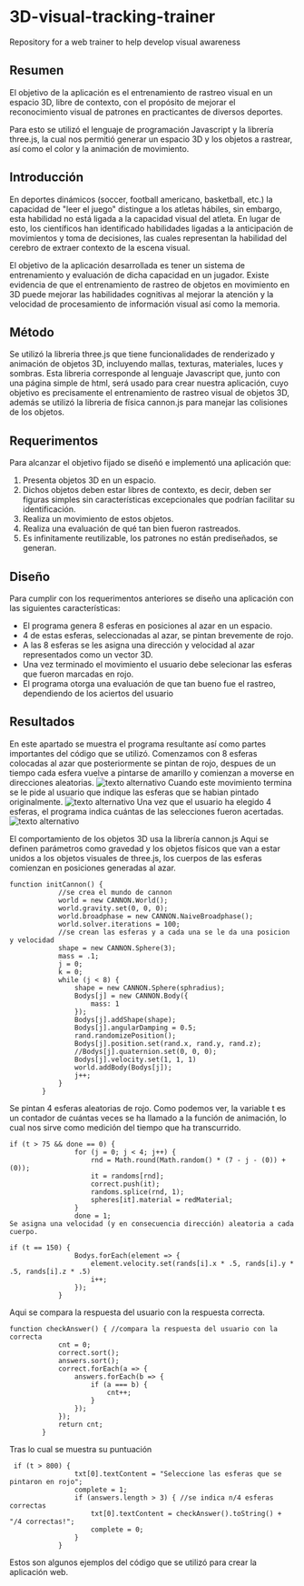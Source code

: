 # 3D-visual-tracking-trainer
Repository for a web trainer to help develop visual awareness

## Resumen
El objetivo de la aplicación es el entrenamiento de rastreo visual en un espacio 3D, libre de contexto, con el propósito de mejorar el reconocimiento visual de patrones en practicantes de diversos deportes.

Para esto se utilizó el lenguaje de programación Javascript y la librería three.js, la cual nos permitió generar un espacio 3D y los objetos a rastrear, así como el color y la animación de movimiento.

## Introducción
En deportes dinámicos (soccer, football americano, basketball, etc.) la capacidad de "leer el juego" distingue a los atletas hábiles, sin embargo, esta habilidad no está ligada a la capacidad visual del atleta. En lugar de esto, los científicos han identificado habilidades ligadas a la anticipación de movimientos y toma de decisiones, las cuales representan la habilidad del cerebro de extraer contexto de la escena visual.

El objetivo de la aplicación desarrollada es tener un sistema de entrenamiento y evaluación de dicha capacidad en un jugador. Existe evidencia de que el entrenamiento de rastreo de objetos en movimiento en 3D puede mejorar las habilidades cognitivas al mejorar la atención y la velocidad de procesamiento de información visual así como la memoria.

## Método
Se utilizó la libreria three.js que tiene funcionalidades de renderizado y animación de objetos 3D, incluyendo mallas, texturas, materiales, luces y sombras. Esta libreria corresponde al lenguaje Javascript que, junto con una página simple de html, será usado para crear nuestra aplicación, cuyo objetivo es precisamente el entrenamiento de rastreo visual de objetos 3D, además se utilizó la libreria de física cannon.js para manejar las colisiones de los objetos.

## Requerimentos
Para alcanzar el objetivo fijado se diseñó e implementó una aplicación que:


1.   Presenta objetos 3D en un espacio.
2.   Dichos objetos deben estar libres de contexto, es decir, deben ser figuras simples sin características excepcionales que podrían facilitar su identificación.
3.   Realiza un movimiento de estos objetos.
4.   Realiza una evaluación de qué tan bien fueron rastreados.
5.   Es infinitamente reutilizable, los patrones no están prediseñados, se generan.

## Diseño
Para cumplir con los requerimentos anteriores se diseño una aplicación con las siguientes características:


*   El programa genera 8 esferas en posiciones al azar en un espacio.
*   4 de estas esferas, seleccionadas al azar, se pintan brevemente de rojo.
*   A las 8 esferas se les asigna una dirección y velocidad al azar representados como un vector 3D.
*   Una vez terminado el movimiento el usuario debe selecionar las esferas que fueron marcadas en rojo.
*   El programa otorga una evaluación de que tan bueno fue el rastreo, dependiendo de los aciertos del usuario

## Resultados
En este apartado se muestra el programa resultante así como partes importantes del código que se utilizó.
Comenzamos con 8 esferas colocadas al azar que posteriormente se pintan de rojo, despues de un tiempo cada esfera vuelve a pintarse de amarillo y comienzan a moverse en direcciones aleatorias.
![texto alternativo](https://i.imgur.com/t3LbWCw.png)
Cuando este movimiento termina se le pide al usuario que indique las esferas que se habian pintado originalmente.
![texto alternativo](https://i.imgur.com/q0pAkO7.png)
Una vez que el usuario ha elegido 4 esferas, el programa indica cuántas de las selecciones fueron acertadas.![texto alternativo](https://i.imgur.com/SiYPsKW.png)

El comportamiento de los objetos 3D usa la librería cannon.js
Aqui se definen parámetros como gravedad y los objetos físicos que van a estar unidos a los objetos visuales de three.js, los cuerpos de las esferas comienzan en posiciones generadas al azar.
```
function initCannon() {
            //se crea el mundo de cannon
            world = new CANNON.World();
            world.gravity.set(0, 0, 0);
            world.broadphase = new CANNON.NaiveBroadphase();
            world.solver.iterations = 100;
            //se crean las esferas y a cada una se le da una posicion y velocidad
            shape = new CANNON.Sphere(3);
            mass = .1;
            j = 0;
            k = 0;
            while (j < 8) {
                shape = new CANNON.Sphere(sphradius);
                Bodys[j] = new CANNON.Body({
                    mass: 1
                });
                Bodys[j].addShape(shape);
                Bodys[j].angularDamping = 0.5;
                rand.randomizePosition();
                Bodys[j].position.set(rand.x, rand.y, rand.z);
                //Bodys[j].quaternion.set(0, 0, 0);
                Bodys[j].velocity.set(1, 1, 1)
                world.addBody(Bodys[j]);
                j++;
            }
        }
```
Se pintan 4 esferas aleatorias de rojo. Como podemos ver, la variable t es un contador de cuántas veces se ha llamado a la función de animación, lo cual nos sirve como medición del tiempo que ha transcurrido.
```
if (t > 75 && done == 0) {
                for (j = 0; j < 4; j++) {
                    rnd = Math.round(Math.random() * (7 - j - (0)) + (0));
                    it = randoms[rnd];
                    correct.push(it);
                    randoms.splice(rnd, 1);
                    spheres[it].material = redMaterial;
                }
                done = 1;
Se asigna una velocidad (y en consecuencia dirección) aleatoria a cada cuerpo.
```
```
if (t == 150) {
                Bodys.forEach(element => {
                    element.velocity.set(rands[i].x * .5, rands[i].y * .5, rands[i].z * .5)
                    i++;
                });
            }
```
Aqui se compara la respuesta del usuario con la respuesta correcta.
```
function checkAnswer() { //compara la respuesta del usuario con la correcta
            cnt = 0;
            correct.sort();
            answers.sort();
            correct.forEach(a => {
                answers.forEach(b => {
                    if (a === b) {
                        cnt++;
                    }
                });
            });
            return cnt;
        }
```
Tras lo cual se muestra su puntuación
```
 if (t > 800) {
                txt[0].textContent = "Seleccione las esferas que se pintaron en rojo";
                complete = 1;
                if (answers.length > 3) { //se indica n/4 esferas correctas
                    txt[0].textContent = checkAnswer().toString() + "/4 correctas!";
                    complete = 0;
                }
            }
```

Estos son algunos ejemplos del código que se utilizó para crear la aplicación web.





